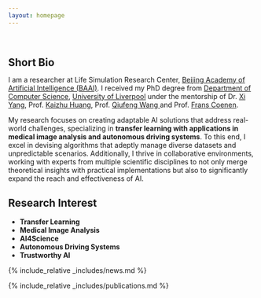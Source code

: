 ```yaml
---
layout: homepage
---
```


<h1 id="about-me"></h1>

<h2 style="margin: 60px 0px 10px;">Short Bio</h2>

I am a researcher at Life Simulation Research Center, [Beijing Academy of Artificial Intelligence (BAAI)](https://www.baai.ac.cn/en/). I received my PhD degree from [Department of Computer Science](https://www.liverpool.ac.uk/computer-science/), [University of Liverpool](https://www.liverpool.ac.uk/) under the mentorship of Dr. [Xi Yang](https://scholar.xjtlu.edu.cn/en/persons/XiYang01), Prof. [Kaizhu Huang](https://sites.google.com/view/kaizhu-huang-homepage), Prof. [Qiufeng Wang
](https://scholar.xjtlu.edu.cn/en/persons/QiufengWang) and Prof. [Frans Coenen](https://www.csc.liv.ac.uk/~frans/). 

My research focuses on creating adaptable AI solutions that address real-world challenges, specializing in **transfer learning with applications in medical image analysis and autonomous driving systems**.   To this end, I excel in devising algorithms that adeptly manage diverse datasets and unpredictable scenarios. Additionally, I thrive in collaborative environments, working with experts from multiple scientific disciplines to not only merge theoretical insights with practical implementations but also to significantly expand the reach and effectiveness of AI.


## Research Interest

- **Transfer Learning**
- **Medical Image Analysis**
- **AI4Science** 
- **Autonomous Driving Systems**
- **Trustworthy AI**


{% include_relative _includes/news.md %}

{% include_relative _includes/publications.md %}



